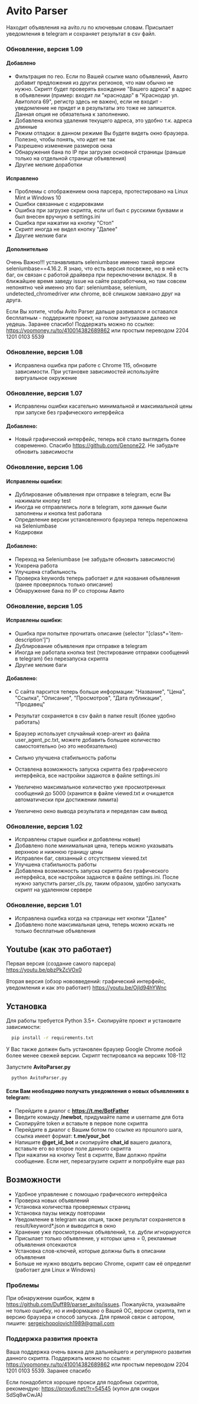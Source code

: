 # Avito Parser

Находит объявления на avito.ru по ключевым словам. Присылает уведомления в telegram и сохраняет результат в csv файл.

### Обновление, версия 1.09

#### Добавлено

- Фильтрация по гео. Если по Вашей ссылке мало объявлений, Авито добавит предложения из других регионов, что нам обычно не нужно. Скрипт будет проверять вхождение "Вашего адреса" в адрес в объявлении (пример: входит ли "краснодар" в "Краснодар ул. Авитолога 69", регистр здесь не важен), если не входит - уведомление не придет и в результаты это тоже не запишется. Данная опция не обязательна к заполнению.
- Добавлена кнопка удаления текущего адреса, это удобно т.к. адреса длинные
- Режим отладки: в данном режиме Вы будете видеть окно браузера. Полезно, чтобы понять, что идет не так
- Разрешено изменение размеров окна
- Обнаружения бана по IP при загрузке основной страницы (раньше только на отдельной странице объявления)
- Другие мелкие доработки

#### Исправлено

- Проблемы с отображением окна парсера, протестировано на Linux Mint и Windows 10
- Ошибки связанные с кодировками
- Ошибка при загрузке скрипта, если url был с русскими буквами и был внесен вручную в settings.ini
- Ошибка при нажатии на кнопку "Стоп"
- Скрипт иногда не видел кнопку "Далее"
- Другие мелкие баги

#### Дополнительно

Очень Важно!!! устанавливать seleniumbase именно такой версии seleniumbase==4.16.2. Я знаю, что есть версия посвежее, но в ней есть баг, он связан с работой драйвера при переключении вкладок. Я в ближайшее время заведу issue на сайте разработчика, но там совсем непонятно чей именно это баг: seleniumbase, selenium, undetected_chromedriver или chrome, всё слишком завязано друг на друга. 

Если Вы хотите, чтобы Avito Parser дальше развивался и оставался бесплатным - поддержите проект, на голом энтузиазме далеко не уедешь.
Заранее спасибо!
Поддержать можно по ссылке: https://yoomoney.ru/to/410014382689862
или простым переводом 2204 1201 0103 5539


### Обновление, версия 1.08

- Исправлена ошибка при работе с Chrome 115, обновите зависимости. При установке зависимостей используйте виртуальное окружение

### Обновление, версия 1.07

- Исправлены  ошибки касательно минимальной и максимальной цены при запуске без графического интерфейса

#### Добавлено:
 - Новый графический интерфейс, теперь всё стало выглядеть более современно. Спасибо https://github.com/Genone22. Не забудьте обновить зависимости



### Обновление, версия 1.06

#### Исправлены  ошибки:

- Дублирование объявления при отправке в telegram, если Вы нажимали кнопку test 
- Иногда не отправлялись логи в telegram, хотя данные были заполнены и кнопка test работала
- Определение версии установленного браузера теперь переложена на Seleniumbase
- Кодировки

#### Добавлено:

- Переход на Seleniumbase (не забудьте обновить зависимости)
- Ускорена работа
- Улучшена стабильность
- Проверка keywords теперь работает и для названия объявления (ранее проверялось только описание)
- Обнаружение бана по IP со стороны Авито


### Обновление, версия 1.05
 
#### Исправлены  ошибки:

- Ошибка при попытке прочитать описание (selector "[class*='item-description']")
- Дублирование объявления при отправке в telegram
- Иногда не работала кнопка test (тестирование отправки сообщений в telegram) без перезапуска скрипта
- Другие мелкие баги
 #### Добавлено:

- С сайта парсится теперь больше информации:  "Название",
                    "Цена",
                    "Ссылка",
                    "Описание",
                    "Просмотров",
                    "Дата публикации",
                    "Продавец"

- Результат сохраняется в csv файл в папке result (более удобно работать)
- Браузер использует случайный юзер-агент из файла user_agent_pc.txt, можете добавить большее количество самостоятельно (но это необязательно)
- Сильно улучшена стабильность работы
- Оставлена возможность запуска скрипта без графического интерфейса, все настройки задаются в файле settings.ini
- Увеличено максимальное количество уже просмотренных сообщений до 5000 (хранится в файле viewed.txt и очищается автоматически при достижении лимита)
- Увеличено окно вывода результата и переделан сам вывод

### Обновление, версия 1.02

- Исправлены старые ошибки и добавлены новые)
- Добавлено поле минимальная цена, теперь можно указывать верхнюю и нижнюю границу цены
- Исправлен баг, связанный с отсутствием viewed.txt
- Улучшена стабильность работы
- Добавлена возможность запуска скрипта без графического интерфейса, все настройки задаются в файле settings.ini. После
  нужно запустить parser_cls.py, таким образом, удобно запускать скрипт на удаленном сервере

### Обновление, версия 1.01

- Исправлена ошибка когда на страницы нет кнопки "Далее"
- Добавлено поле максимальная цена, теперь можно искать не только бесплатные объявления

## Youtube (как это работает)

Первая версия (создание самого парсера) https://youtu.be/pbzPkZcVOx0

Вторая версия (обзор нововведений: графический интерфейс, уведомления и как это работает) https://youtu.be/OjId94hYWnc

## Установка

Для работы требуется Python 3.5+. Скопируйте проект и установите зависимости:

```bash
  pip install -r requirements.txt
```

У Вас также должен быть установлен браузер Google Chrome любой более менее свежей версии. Скрипт тестировался на версиях
108-112

Запустите **AvitoParser.py**

```bash
  python AvitoParser.py
```

#### Если Вам необходимо получать уведомления о новых объявлениях в telegram:

- Перейдите в диалог с **https://t.me/BotFather**
- Введите команду **/newbot**, придумайте name и username для бота
- Скопируйте token и вставьте в первое поле скрипта
- Перейдите в диалог с Вашим ботом по ссылке из прошлого шага, ссылка имеет формат: **t.me/your_bot**
- Напишите **@get_id_bot** и скопируйте **chat_id** вашего диалога, вставьте его во второе поле данного скрипта
- При нажатии на кнопку Test в скрипте, Вам должно прийти сообщение. Если нет, перезагрузите скрипт и попробуйте еще раз

## Возможности

- Удобное управление с помощью графического интерфейса
- Проверка новых объявлений
- Установка количества проверяемых страниц
- Установка паузы между повторами
- Уведомление в telegram как опция, также результат сохраняется в result/keyword*.json и выводится в окно
- Хранение уже просмотренных объявлений, т.е. дубли игнорируются
- Присылает только объявление, у которых цена = 0, рекламные объявления отсекаются
- Установка слов-ключей, которые должны быть в описании объявления
- Больше не нужно вводить версию Chrome, скрипт сам её определит (работает для Linux и Windows)

### Проблемы

При обнаружении ошибок, ждем в https://github.com/Duff89/parser_avito/issues.
Пожалуйста, указывайте не только ошибку, но и информацию о Вашей ОС, версии скрипта, тип и версию браузера и способ запуска.
Для прямой связи с автором, пишите: sergeichopolovich1989@gmail.com


### Поддержка развития проекта

Ваша поддержка очень важна для дальнейшего и регулярного развития данного скрипта.
Поддержать можно по ссылке: https://yoomoney.ru/to/410014382689862
или простым переводом 2204 1201 0103 5539. Заранее спасибо


Если понадобятся хорошие прокси для подобных скриптов, рекомендую: https://proxy6.net/?r=54545 (купон для скидки
SdSq8wCwJA)
